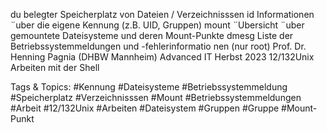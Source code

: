 du belegter Speicherplatz von Dateien / Verzeichnisssen
id Informationen ¨uber die eigene Kennung (z.B. UID, Gruppen)
mount ¨Ubersicht ¨uber gemountete Dateisysteme und deren Mount-Punkte
dmesg Liste der Betriebssystemmeldungen und -fehlerinformatio nen (nur root)
Prof. Dr. Henning Pagnia (DHBW Mannheim) Advanced IT Herbst 2023 12/132Unix Arbeiten mit der Shell

   Tags & Topics:
   #Kennung
   #Dateisysteme
   #Betriebssystemmeldung
   #Speicherplatz
   #Verzeichnisssen
   #Mount
   #Betriebssystemmeldungen
   #Arbeit
   #12/132Unix
   #Arbeiten
   #Dateisystem
   #Gruppen
   #Gruppe
   #Mount-Punkt
